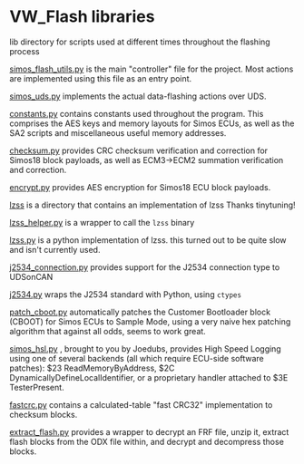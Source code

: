 # VW_Flash libraries
lib directory for scripts used at different times throughout the flashing process

[simos_flash_utils.py](simos_flash_utils.py) is the main "controller" file for the project. Most actions are implemented using this file as an entry point.

[simos_uds.py](simos_uds.py) implements the actual data-flashing actions over UDS.

[constants.py](constants.py) contains constants used throughout the program. This comprises the AES keys and memory layouts for Simos ECUs, as well as the SA2 scripts and miscellaneous useful memory addresses.

[checksum.py](checksum.py) provides CRC checksum verification and correction for Simos18 block payloads, as well as ECM3->ECM2 summation verification and correction.

[encrypt.py](encrypt.py) provides AES encryption for Simos18 ECU block payloads.

[lzss](lzss) is a directory that contains an implementation of lzss Thanks tinytuning!

[lzss_helper.py](lszz_helper.py) is a wrapper to call the `lzss` binary

[lzss.py](lzss.py) is a python implementation of lzss. this turned out to be quite slow and isn't currently used.

[j2534_connection.py](j2534_connection.py) provides support for the J2534 connection type to UDSonCAN

[j2534.py](j2534.py) wraps the J2534 standard with Python, using `ctypes`

[patch_cboot.py](patch_cboot.py) automatically patches the Customer Bootloader block (CBOOT) for Simos ECUs to Sample Mode, using a very naive hex patching algorithm that against all odds, seems to work great.

[simos_hsl.py](simos_hsl.py) , brought to you by Joedubs, provides High Speed Logging using one of several backends (all which require ECU-side software patches): $23 ReadMemoryByAddress, $2C DynamicallyDefineLocalIdentifier, or a proprietary handler attached to $3E TesterPresent.

[fastcrc.py](fastcrc.py) contains a calculated-table "fast CRC32" implementation to checksum blocks.

[extract_flash.py](extract_flash.py) provides a wrapper to decrypt an FRF file, unzip it, extract flash blocks from the ODX file within, and decrypt and decompress those blocks.